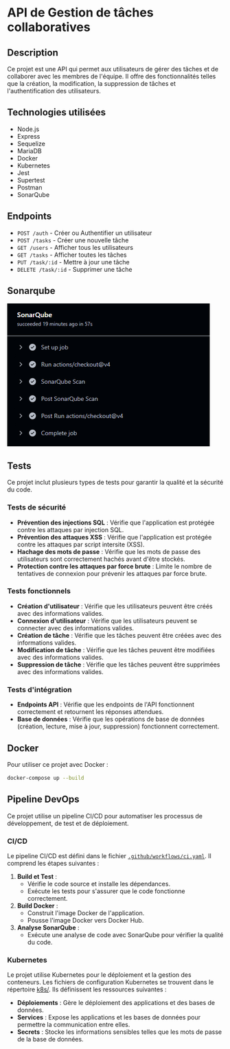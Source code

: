 # API de Gestion de tâches collaboratives

## Description
Ce projet est une API qui permet aux utilisateurs de gérer des tâches et de collaborer avec les membres de l'équipe. Il offre des fonctionnalités telles que la création, la modification, la suppression de tâches et l'authentification des utilisateurs.

## Technologies utilisées
- Node.js
- Express
- Sequelize
- MariaDB
- Docker
- Kubernetes
- Jest
- Supertest
- Postman
- SonarQube

## Endpoints
- `POST /auth` - Créer ou Authentifier un utilisateur
- `POST /tasks` - Créer une nouvelle tâche
- `GET /users` - Afficher tous les utilisateurs
- `GET /tasks` - Afficher toutes les tâches
- `PUT /task/:id` - Mettre à jour une tâche
- `DELETE /task/:id` - Supprimer une tâche

## Sonarqube
![Résultat de l'analyse Sonarqube](screenshots/sonarqube_results.png)

## Tests
Ce projet inclut plusieurs types de tests pour garantir la qualité et la sécurité du code.

### Tests de sécurité
- **Prévention des injections SQL** : Vérifie que l'application est protégée contre les attaques par injection SQL.
- **Prévention des attaques XSS** : Vérifie que l'application est protégée contre les attaques par script intersite (XSS).
- **Hachage des mots de passe** : Vérifie que les mots de passe des utilisateurs sont correctement hachés avant d'être stockés.
- **Protection contre les attaques par force brute** : Limite le nombre de tentatives de connexion pour prévenir les attaques par force brute.

### Tests fonctionnels
- **Création d'utilisateur** : Vérifie que les utilisateurs peuvent être créés avec des informations valides.
- **Connexion d'utilisateur** : Vérifie que les utilisateurs peuvent se connecter avec des informations valides.
- **Création de tâche** : Vérifie que les tâches peuvent être créées avec des informations valides.
- **Modification de tâche** : Vérifie que les tâches peuvent être modifiées avec des informations valides.
- **Suppression de tâche** : Vérifie que les tâches peuvent être supprimées avec des informations valides.

### Tests d'intégration
- **Endpoints API** : Vérifie que les endpoints de l'API fonctionnent correctement et retournent les réponses attendues.
- **Base de données** : Vérifie que les opérations de base de données (création, lecture, mise à jour, suppression) fonctionnent correctement.

## Docker
Pour utiliser ce projet avec Docker :
```bash
docker-compose up --build
```

## Pipeline DevOps
Ce projet utilise un pipeline CI/CD pour automatiser les processus de développement, de test et de déploiement.

### CI/CD
Le pipeline CI/CD est défini dans le fichier [`.github/workflows/ci.yaml`](.github/workflows/ci.yaml). Il comprend les étapes suivantes :
1. **Build et Test** : 
   - Vérifie le code source et installe les dépendances.
   - Exécute les tests pour s'assurer que le code fonctionne correctement.
2. **Build Docker** :
   - Construit l'image Docker de l'application.
   - Pousse l'image Docker vers Docker Hub.
3. **Analyse SonarQube** :
   - Exécute une analyse de code avec SonarQube pour vérifier la qualité du code.

### Kubernetes
Le projet utilise Kubernetes pour le déploiement et la gestion des conteneurs. Les fichiers de configuration Kubernetes se trouvent dans le répertoire [k8s/](k8s/). Ils définissent les ressources suivantes :
- **Déploiements** : Gère le déploiement des applications et des bases de données.
- **Services** : Expose les applications et les bases de données pour permettre la communication entre elles.
- **Secrets** : Stocke les informations sensibles telles que les mots de passe de la base de données.


<!-- ## Installation
Pour installer le projet, clonez le dépôt et installez les dépendances :
```bash
git clone https://github.com/yourusername/collab_api.git
cd collab_api
npm install
```

## Utilisation
Pour démarrer le serveur, exécutez la commande suivante :
```bash
npm start
```
Le serveur démarrera sur `http://localhost:3000`.

### Étapes de conception :
1. **Analyse des besoins** : Identification des fonctionnalités nécessaires pour la gestion des tâches collaboratives.
2. **Conception de l'architecture** : Définition de l'architecture de l'API, choix des technologies (Node.js, Express, MariaDB).
3. **Mise en place de l'environnement de développement** : Configuration de l'environnement de développement, installation des dépendances.
4. **Développement des endpoints** : Création des routes pour l'authentification des utilisateurs et la gestion des tâches.
5. **Implémentation de la base de données** : Configuration de MariaDB pour stocker les utilisateurs et les tâches.
6. **Tests et débogage** : Tests unitaires, sécuritaires et d'intégration pour s'assurer du bon fonctionnement de l'API.
8. **Déploiement** : Déploiement de l'API sur un serveur de production. -->
